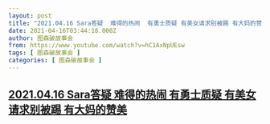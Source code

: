 ```yaml
---
layout: post
title: "2021.04.16 Sara答疑  难得的热闹  有勇士质疑 有美女请求别被踢 有大妈的赞美"
date: 2021-04-16T03:44:18.000Z
author: 图森破故事会
from: https://www.youtube.com/watch?v=hC1AxNpUEsw
tags: [ 图森破故事会 ]
categories: [ 图森破故事会 ]
---
```

<!--1618544658000-->
[2021.04.16 Sara答疑  难得的热闹  有勇士质疑 有美女请求别被踢 有大妈的赞美](https://www.youtube.com/watch?v=hC1AxNpUEsw)
------

<div>

</div>
